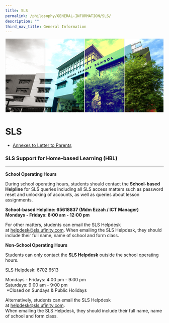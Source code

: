 ```yaml
---
title: SLS
permalink: /philosophy/GENERAL-INFORMATION/SLS/
description: ""
third_nav_title: General Information
---
```

![](/images/Banner.png)

SLS
===

* [Annexes to Letter to Parents](/files/Annexes%20to%20Letter%20to%20Parents.pdf)

### SLS Support for Home-based Learning (HBL)
-----------------------------------------

<b>School Operating Hours</b> 
  
During school operating hours, students should contact the <b>School-based Helpline</b> for SLS queries including all SLS access matters such as password reset and unlocking of accounts, as well as queries about lesson assignments.      
  

<b>School-based Helpline: 65618837 (Mdm Ezzah / ICT Manager)   
Mondays - Fridays: 8:00 am - 12:00 pm</b>  
  
For other matters, students can email the SLS Helpdesk at [helpdesk@sls.ufinity.com](mailto:helpdesk@sls.ufinity.com). When emailing the SLS Helpdesk, they should include their full name, name of school and form class.       
  
<b>Non-School Operating Hours</b>
  
Students can only contact the <b>SLS Helpdesk</b> outside the school operating hours.     
  
SLS Helpdesk: 6702 6513     
  
Mondays - Fridays: 4:00 pm - 9:00 pm    
Saturdays: 9:00 am - 9:00 pm   
 \*Closed on Sundays & Public Holidays     
  
Alternatively, students can email the SLS Helpdesk at [helpdesk@sls.ufinity.com](mailto:helpdesk@sls.ufinity.com).   
When emailing the SLS Helpdesk, they should include their full name, name of school and form class.